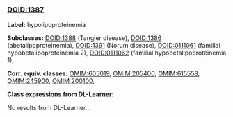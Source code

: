 
### [DOID:1387](http://purl.obolibrary.org/obo/DOID_1387)
**Label:** hypolipoproteinemia

**Subclasses:** [DOID:1388](http://purl.obolibrary.org/obo/DOID_1388) (Tangier disease), [DOID:1386](http://purl.obolibrary.org/obo/DOID_1386) (abetalipoproteinemia), [DOID:1391](http://purl.obolibrary.org/obo/DOID_1391) (Norum disease), [DOID:0111061](http://purl.obolibrary.org/obo/DOID_0111061) (familial hypobetalipoproteinemia 2), [DOID:0111062](http://purl.obolibrary.org/obo/DOID_0111062) (familial hypobetalipoproteinemia 1), 

**Corr. equiv. classes:** [OMIM:605019](http://purl.obolibrary.org/obo/OMIM_605019), [OMIM:205400](http://purl.obolibrary.org/obo/OMIM_205400), [OMIM:615558](http://purl.obolibrary.org/obo/OMIM_615558), [OMIM:245900](http://purl.obolibrary.org/obo/OMIM_245900), [OMIM:200100](http://purl.obolibrary.org/obo/OMIM_200100), 

**Class expressions from DL-Learner:**

No results from DL-Learner...



